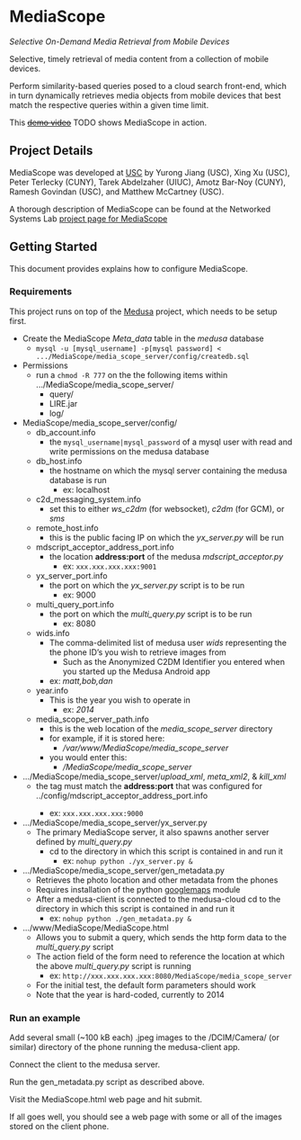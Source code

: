 # MediaScope
*Selective On-Demand Media Retrieval from Mobile Devices*

Selective, timely retrieval of media content from a collection of mobile devices.

Perform similarity-based queries posed to a cloud search front-end, which in turn dynamically retrieves media objects from mobile devices that best match the respective queries within a given time limit.

This ~~[demo video](http://www.youtube.com/watch?v=__TODO__)~~ TODO shows MediaScope in action. 

## Project Details

MediaScope was developed at [USC](http://www.usc.edu) by Yurong Jiang (USC), Xing Xu (USC), Peter Terlecky (CUNY), Tarek Abdelzaher (UIUC), Amotz Bar-Noy (CUNY), Ramesh Govindan (USC), and Matthew McCartney (USC).

A thorough description of MediaScope can be found at the Networked Systems Lab [project page for MediaScope](http://nsl.cs.usc.edu/Projects/MediaScope) 

## Getting Started

This document provides explains how to configure MediaScope.

### Requirements

This project runs on top of the [Medusa](https://github.com/USC-NSL/Medusa) project, which needs to be setup first.

* Create the MediaScope *Meta_data* table in the *medusa* database
  * ```mysql -u [mysql_username] -p[mysql password] < .../MediaScope/media_scope_server/config/createdb.sql```
* Permissions
    * run a ```chmod -R 777``` on the the following items within .../MediaScope/media_scope_server/
        * query/
        * LIRE.jar
        * log/
* MediaScope/media_scope_server/config/
    * db_account.info
        * the ```mysql_username|mysql_password``` of a mysql user with read and write permissions on the medusa database 
    * db_host.info
        * the hostname on which the mysql server containing the medusa database is run
            * ex: localhost
    * c2d_messaging_system.info
        * set this to either *ws_c2dm* (for websocket), *c2dm* (for GCM), or *sms*
    * remote_host.info
        * this is the public facing IP on which the *yx_server.py* will be run
    * mdscript_acceptor_address_port.info
        * the location **address:port** of the medusa *mdscript_acceptor.py*
            * ex: ```xxx.xxx.xxx.xxx:9001```
    * yx_server_port.info
        * the port on which the *yx_server.py* script is to be run
            * ex: 9000
    * multi_query_port.info
        * the port on which the *multi_query.py* script is to be run
            * ex: 8080
    * wids.info
        * The comma-delimited list of medusa user *wids* representing the the phone ID’s you wish to retrieve images from
            * Such as the Anonymized C2DM Identifier you entered when you started up the Medusa Android app
        * ex: *matt,bob,dan*
    * year.info
        * This is the year you wish to operate in
            * ex: *2014*
    * media_scope_server_path.info
        * this is the web location of the *media_scope_server* directory
        * for example, if it is stored here:
            * */var/www/MediaScope/media_scope_server*
        * you would enter this:
            * */MediaScope/media_scope_server*
* .../MediaScope/media_scope_server/*upload_xml*, *meta_xml2*, & *kill_xml*
    * the <notification> tag must match the **address:port** that was configured for ../config/mdscript_acceptor_address_port.info
        * ex: ```xxx.xxx.xxx.xxx:9000```
* .../MediaScope/media_scope_server/yx_server.py
    * The primary MediaScope server, it also spawns another server defined by *multi_query.py*
        * cd to the directory in which this script is contained in and run it
            * ex: ```nohup python ./yx_server.py & ```
* .../MediaScope/media_scope_server/gen_metadata.py
    * Retrieves the photo location and other metadata from the phones
    * Requires installation of the python [googlemaps](https://pypi.python.org/pypi/googlemaps/) module
    * After a medusa-client is connected to the medusa-cloud cd to the directory in which this script is contained in and run it
        * ex: ```nohup python ./gen_metadata.py & ```
* .../www/MediaScope/MediaScope.html
    * Allows you to submit a query, which sends the http form data to the *multi_query.py* script
    * The action field of the form need to reference the location at which the above *multi_query.py* script is running
        * ex: ```http://xxx.xxx.xxx.xxx:8080/MediaScope/media_scope_server```
    * For the initial test, the default form parameters should work
    * Note that the year is hard-coded, currently to 2014

### Run an example

Add several small (~100 kB each) .jpeg images to the /DCIM/Camera/ (or similar) directory of the phone running the medusa-client app.

Connect the client to the medusa server.

Run the gen_metadata.py script as described above.

Visit the MediaScope.html web page and hit submit.

If all goes well, you should see a web page with some or all of the images stored on the client phone.
